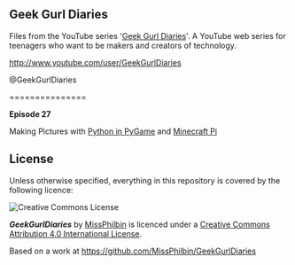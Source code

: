 ## Geek Gurl Diaries

Files from the YouTube series '[Geek Gurl Diaries](http://www.geekgurldiaries.co.uk)'. A YouTube web series for teenagers who want to be makers and creators of technology.

http://www.youtube.com/user/GeekGurlDiaries

@GeekGurlDiaries

===============

**Episode 27**  

Making Pictures with [Python in PyGame](https://github.com/MissPhilbin/GeekGurlDiaries/blob/master/picture.py) and [Minecraft Pi](https://github.com/MissPhilbin/GeekGurlDiaries/blob/master/minecraft_draw_space_invader.py)


## License

Unless otherwise specified, everything in this repository is covered by the following licence:

![Creative Commons License](http://i.creativecommons.org/l/by-sa/4.0/88x31.png)

***GeekGurlDiaries*** by [MissPhilbin](http://github.com/MissPhilbin/GeekGurlDiaries) is licenced under a [Creative Commons Attribution 4.0 International License](http://creativecommons.org/licenses/by-sa/4.0/).

Based on a work at https://github.com/MissPhilbin/GeekGurlDiaries

